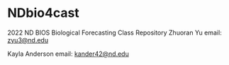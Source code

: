 # NDbio4cast
2022 ND BIOS Biological Forecasting Class Repository
Zhuoran Yu
email: zyu3@nd.edu

Kayla Anderson
email: kander42@nd.edu